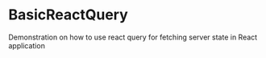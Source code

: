 # BasicReactQuery
Demonstration on how to use react query for fetching server state in React application
